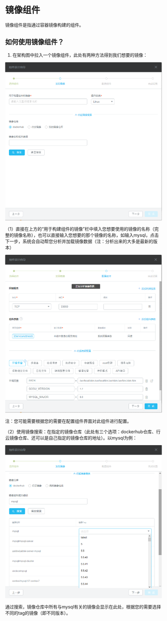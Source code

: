 # 镜像组件

镜像组件是指通过容器镜像构建的组件。

## 如何使用镜像组件？

1. 在架构图中拉入一个镜像组件，此处有两种方法得到我们想要的镜像：

![](/assets/import10.png)

（1）直接在上方的“用于构建组件的镜像”栏中填入您想要使用的镜像的名称（完整的镜像名称），也可以直接输入您想要的那个镜像的名称，如输入mysql，点击下一步，系统会自动帮您分析并加载镜像数据（注：分析出来的大多是最新的版本）

![](/assets/import11.png)

注：您可能需要根据您的需要在配置组件界面对此组件进行配置。

（2）使用镜像搜索：在指定的镜像仓库（此处有三个选项：dockerhub仓库、行云镜像仓库、还可以是自己指定的镜像仓库的地址）。以mysql为例：

![](/assets/import45.png)

通过搜索，镜像仓库中所有与mysql有关的镜像会显示在此处，根据您的需要选择不同的tag的镜像（即不同版本）。

